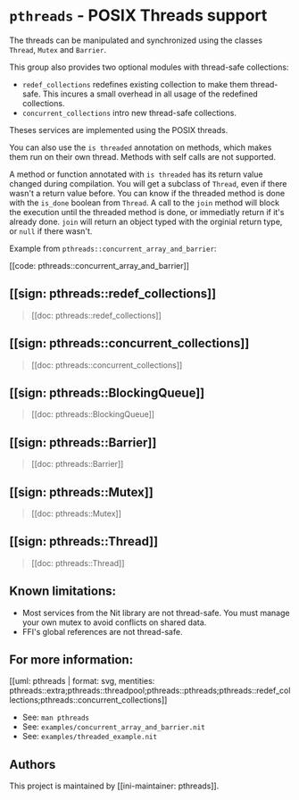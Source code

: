 # `pthreads` - POSIX Threads support

The threads can be manipulated and synchronized using the classes `Thread`,
`Mutex` and `Barrier`.

This group also provides two optional modules with thread-safe collections:

* `redef_collections` redefines existing collection to make them thread-safe.
  This incures a small overhead in all usage of the redefined collections.
* `concurrent_collections` intro new thread-safe collections.

Theses services are implemented using the POSIX threads.

You can also use the `is threaded` annotation on methods, which makes them run on their own thread.
Methods with self calls are not supported.

A method or function annotated with `is threaded` has its return value changed during compilation.
You will get a subclass of `Thread`, even if there wasn't a return value before. You can know if the threaded method is done with the `is_done` boolean from `Thread`.
A call to the `join` method will block the execution until the threaded method is done, or immediatly return if it's already done.
`join` will return an object typed with the orginial return type, or `null` if there wasn't.

Example from `pthreads::concurrent_array_and_barrier`:

[[code: pthreads::concurrent_array_and_barrier]]

## [[sign: pthreads::redef_collections]]

> [[doc: pthreads::redef_collections]]

## [[sign: pthreads::concurrent_collections]]

> [[doc: pthreads::concurrent_collections]]

## [[sign: pthreads::BlockingQueue]]

> [[doc: pthreads::BlockingQueue]]

## [[sign: pthreads::Barrier]]

> [[doc: pthreads::Barrier]]

## [[sign: pthreads::Mutex]]

> [[doc: pthreads::Mutex]]

## [[sign: pthreads::Thread]]

> [[doc: pthreads::Thread]]

## Known limitations:

* Most services from the Nit library are not thread-safe. You must manage
  your own mutex to avoid conflicts on shared data.
* FFI's global references are not thread-safe.

## For more information:

[[uml: pthreads | format: svg, mentities: pthreads::extra;pthreads::threadpool;pthreads::pthreads;pthreads::redef_collections;pthreads::concurrent_collections]]

* See: `man pthreads`
* See: `examples/concurrent_array_and_barrier.nit`
* See: `examples/threaded_example.nit`

## Authors

This project is maintained by [[ini-maintainer: pthreads]].

